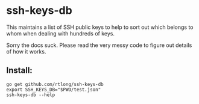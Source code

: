 # ssh-keys-db

This maintains a list of SSH public keys to help to sort out which belongs to whom when dealing with hundreds of keys.

Sorry the docs suck. Please read the very messy code to figure out details of how it works.

## Install:

```
go get github.com/rtlong/ssh-keys-db
export SSH_KEYS_DB="$PWD/test.json"
ssh-keys-db --help
```
